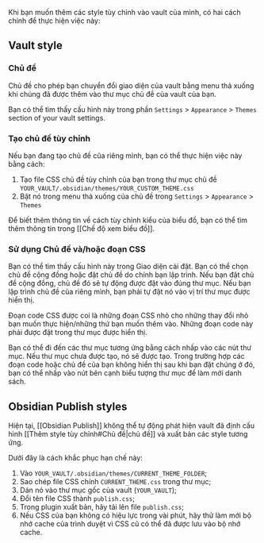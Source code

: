 Khi bạn muốn thêm các style tùy chỉnh vào vault của mình, có hai cách chính để thực hiện việc này:

## Vault style

### Chủ đề

Chủ đề cho phép bạn chuyển đổi giao diện của vault bằng menu thả xuống khi chúng đã được thêm vào thư mục chủ đề của vault của bạn.

Bạn có thể tìm thấy cấu hình này trong phần `Settings` > `Appearance` > `Themes` section of your vault settings.

### Tạo chủ đề tùy chỉnh

Nếu bạn đang tạo chủ đề của riêng mình, bạn có thể thực hiện việc này bằng cách:

1. Tạo file CSS chủ đề tùy chỉnh của bạn trong thư mục chủ đề `YOUR_VAULT/.obsidian/themes/YOUR_CUSTOM_THEME.css`
2. Bật nó trong menu thả xuống của chủ đề trong `Settings` > `Appearance` > `Themes`

Để biết thêm thông tin về cách tùy chỉnh kiểu của biểu đồ, bạn có thể tìm thêm thông tin trong [[Chế độ xem biểu đồ]].

### Sử dụng Chủ đề và/hoặc đoạn CSS

Bạn có thể tìm thấy cấu hình này trong Giao diện cài đặt. Bạn có thể chọn chủ đề cộng đồng hoặc đặt chủ đề do chính bạn lập trình. Nếu bạn đặt chủ đề cộng đồng, chủ đề đó sẽ tự động được đặt vào đúng thư mục. Nếu bạn lập trình chủ đề của riêng mình, bạn phải tự đặt nó vào vị trí thư mục được hiển thị.

Đoạn code CSS được coi là những đoạn CSS nhỏ cho những thay đổi nhỏ bạn muốn thực hiện/những thứ bạn muốn thêm vào. Những đoạn code này phải được đặt trong thư mục được hiển thị.

Bạn có thể đi đến các thư mục tương ứng bằng cách nhấp vào các nút thư mục. Nếu thư mục chưa được tạo, nó sẽ được tạo. Trong trường hợp các đoạn code hoặc chủ đề của bạn không hiển thị sau khi bạn đặt chúng ở đó, bạn có thể nhấp vào nút bên cạnh biểu tượng thư mục để làm mới danh sách.

## Obsidian Publish styles

Hiện tại, [[Obsidian Publish]] không thể tự động phát hiện vault đã định cấu hình [[Thêm style tùy chỉnh#Chủ đề|chủ đề]] và xuất bản các style tương ứng.

Dưới đây là cách khắc phục hạn chế này:

1. Vào `YOUR_VAULT/.obsidian/themes/CURRENT_THEME_FOLDER`;
2. Sao chép file CSS chính `CURRENT_THEME.css` trong thư mục;
3. Dán nó vào thư mục gốc của vault (`YOUR_VAULT`);
4. Đổi tên file CSS thành `publish.css`;
5. Trong plugin xuất bản, hãy tải lên file `publish.css`;
6. Nếu CSS của bạn không có hiệu lực trong vài phút, hãy thử làm mới bộ nhớ cache của trình duyệt vì CSS cũ có thể đã được lưu vào bộ nhớ cache.

